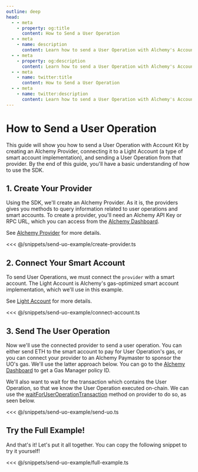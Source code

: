 ```yaml
---
outline: deep
head:
  - - meta
    - property: og:title
      content: How to Send a User Operation
  - - meta
    - name: description
      content: Learn how to send a User Operation with Alchemy's Account Kit, a vertically integrated stack for building apps that support ERC-4337.
  - - meta
    - property: og:description
      content: Learn how to send a User Operation with Alchemy's Account Kit, a vertically integrated stack for building apps that support ERC-4337.
  - - meta
    - name: twitter:title
      content: How to Send a User Operation
  - - meta
    - name: twitter:description
      content: Learn how to send a User Operation with Alchemy's Account Kit, a vertically integrated stack for building apps that support ERC-4337.
---
```


# How to Send a User Operation

This guide will show you how to send a User Operation with Account Kit by creating an Alchemy Provider, connecting it to a Light Account (a type of smart account implementation), and sending a User Operation from that provider. By the end of this guide, you'll have a basic understanding of how to use the SDK.

## 1. Create Your Provider

Using the SDK, we'll create an Alchemy Provider. As it is, the providers gives you methods to query information related to user operations and smart accounts. To create a provider, you'll need an Alchemy API Key or RPC URL, which you can access from the [Alchemy Dashboard](https://dashboard.alchemy.com).

See [Alchemy Provider](packages/aa-alchemy/provider/introduction.md) for more details.

<<< @/snippets/send-uo-example/create-provider.ts

## 2. Connect Your Smart Account

To send User Operations, we must connect the `provider` with a smart account. The Light Account is Alchemy's gas-optimized smart account implementation, which we'll use in this example.

See [Light Account](packages/aa-accounts/light-account/introduction.md) for more details.

<<< @/snippets/send-uo-example/connect-account.ts

## 3. Send The User Operation

Now we'll use the connected provider to send a user operation. You can either send ETH to the smart account to pay for User Operation's gas, or you can connect your provider to an Alchemy Paymaster to sponsor the UO's gas. We'll use the latter approach below. You can go to the [Alchemy Dashboard](https://dashboard.alchemy.com/gas-manager) to get a Gas Manager policy ID.

We'll also want to wait for the transaction which contains the User Operation, so that we know the User Operation executed on-chain. We can use the [waitForUserOperationTransaction](packages/aa-core/provider/waitForUserOperationTransaction.md) method on provider to do so, as seen below.

<<< @/snippets/send-uo-example/send-uo.ts

## Try the Full Example!

And that's it! Let's put it all together. You can copy the following snippet to try it yourself!

<<< @/snippets/send-uo-example/full-example.ts

